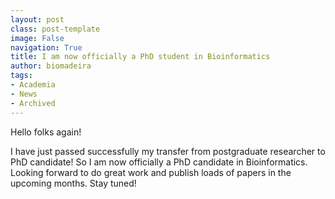 ```yaml
---
layout: post
class: post-template
image: False
navigation: True
title: I am now officially a PhD student in Bioinformatics
author: biomadeira
tags:
- Academia
- News
- Archived
---
```


Hello folks again!

I have just passed successfully my transfer from postgraduate researcher to PhD candidate! So I am now officially a 
PhD candidate in Bioinformatics. Looking forward to do great work and publish loads of papers in the upcoming months.
Stay tuned!
